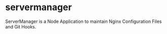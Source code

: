 servermanager
=============

ServerManager is a Node Application to maintain Nginx Configuration Files and Git Hooks.
